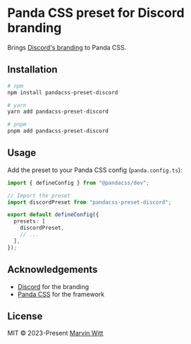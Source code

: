 # Panda CSS preset for Discord branding

Brings [Discord's branding](https://discord.com/branding) to Panda CSS.

## Installation

```bash
# npm
npm install pandacss-preset-discord

# yarn
yarn add pandacss-preset-discord

# pnpm
pnpm add pandacss-preset-discord
```

## Usage

Add the preset to your Panda CSS config (`panda.config.ts`):

```ts
import { defineConfig } from "@pandacss/dev";

// Import the preset
import discordPreset from "pandacss-preset-discord";

export default defineConfig({
  presets: [
    discordPreset,
    // ...
  ],
});
```

## Acknowledgements

- [Discord](https://discord.com/branding) for the branding
- [Panda CSS](https://panda-css.com) for the framework

## License

MIT © 2023-Present [Marvin Witt](https://nurmarv.in)
